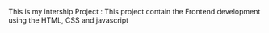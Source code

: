 This is my intership Project :
  This project contain the Frontend development using the HTML, CSS and javascript
